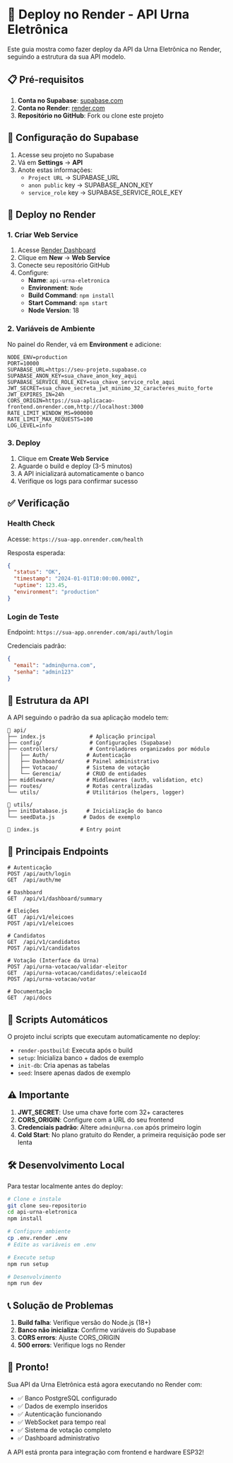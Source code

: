 # 🚀 Deploy no Render - API Urna Eletrônica

Este guia mostra como fazer deploy da API da Urna Eletrônica no Render, seguindo a estrutura da sua API modelo.

## 📋 Pré-requisitos

1. **Conta no Supabase**: [supabase.com](https://supabase.com)
2. **Conta no Render**: [render.com](https://render.com)
3. **Repositório no GitHub**: Fork ou clone este projeto

## 🔧 Configuração do Supabase

1. Acesse seu projeto no Supabase
2. Vá em **Settings** → **API**
3. Anote estas informações:
   - `Project URL` → SUPABASE_URL
   - `anon public` key → SUPABASE_ANON_KEY  
   - `service_role` key → SUPABASE_SERVICE_ROLE_KEY

## 🚀 Deploy no Render

### 1. Criar Web Service

1. Acesse [Render Dashboard](https://dashboard.render.com)
2. Clique em **New** → **Web Service**
3. Conecte seu repositório GitHub
4. Configure:
   - **Name**: `api-urna-eletronica`
   - **Environment**: `Node`
   - **Build Command**: `npm install`
   - **Start Command**: `npm start`
   - **Node Version**: 18

### 2. Variáveis de Ambiente

No painel do Render, vá em **Environment** e adicione:

```env
NODE_ENV=production
PORT=10000
SUPABASE_URL=https://seu-projeto.supabase.co
SUPABASE_ANON_KEY=sua_chave_anon_key_aqui
SUPABASE_SERVICE_ROLE_KEY=sua_chave_service_role_aqui
JWT_SECRET=sua_chave_secreta_jwt_minimo_32_caracteres_muito_forte
JWT_EXPIRES_IN=24h
CORS_ORIGIN=https://sua-aplicacao-frontend.onrender.com,http://localhost:3000
RATE_LIMIT_WINDOW_MS=900000
RATE_LIMIT_MAX_REQUESTS=100
LOG_LEVEL=info
```

### 3. Deploy

1. Clique em **Create Web Service**
2. Aguarde o build e deploy (3-5 minutos)
3. A API inicializará automaticamente o banco
4. Verifique os logs para confirmar sucesso

## ✅ Verificação

### Health Check
Acesse: `https://sua-app.onrender.com/health`

Resposta esperada:
```json
{
  "status": "OK",
  "timestamp": "2024-01-01T10:00:00.000Z", 
  "uptime": 123.45,
  "environment": "production"
}
```

### Login de Teste
Endpoint: `https://sua-app.onrender.com/api/auth/login`

Credenciais padrão:
```json
{
  "email": "admin@urna.com",
  "senha": "admin123"
}
```

## 📱 Estrutura da API

A API seguindo o padrão da sua aplicação modelo tem:

```
📁 api/
├── index.js              # Aplicação principal
├── config/               # Configurações (Supabase)
├── controllers/          # Controladores organizados por módulo
│   ├── Auth/            # Autenticação
│   ├── Dashboard/       # Painel administrativo  
│   ├── Votacao/         # Sistema de votação
│   └── Gerencia/        # CRUD de entidades
├── middleware/          # Middlewares (auth, validation, etc)
├── routes/              # Rotas centralizadas
└── utils/               # Utilitários (helpers, logger)

📁 utils/
├── initDatabase.js      # Inicialização do banco
└── seedData.js         # Dados de exemplo

📄 index.js             # Entry point
```

## 🎯 Principais Endpoints

```
# Autenticação
POST /api/auth/login
GET  /api/auth/me

# Dashboard
GET  /api/v1/dashboard/summary

# Eleições  
GET  /api/v1/eleicoes
POST /api/v1/eleicoes

# Candidatos
GET  /api/v1/candidatos
POST /api/v1/candidatos

# Votação (Interface da Urna)
POST /api/urna-votacao/validar-eleitor
GET  /api/urna-votacao/candidatos/:eleicaoId
POST /api/urna-votacao/votar

# Documentação
GET  /api/docs
```

## 🔧 Scripts Automáticos

O projeto inclui scripts que executam automaticamente no deploy:

- `render-postbuild`: Executa após o build
- `setup`: Inicializa banco + dados de exemplo
- `init-db`: Cria apenas as tabelas
- `seed`: Insere apenas dados de exemplo

## ⚠️ Importante

1. **JWT_SECRET**: Use uma chave forte com 32+ caracteres
2. **CORS_ORIGIN**: Configure com a URL do seu frontend
3. **Credenciais padrão**: Altere `admin@urna.com` após primeiro login
4. **Cold Start**: No plano gratuito do Render, a primeira requisição pode ser lenta

## 🛠️ Desenvolvimento Local

Para testar localmente antes do deploy:

```bash
# Clone e instale
git clone seu-repositorio
cd api-urna-eletronica
npm install

# Configure ambiente
cp .env.render .env
# Edite as variáveis em .env

# Execute setup
npm run setup

# Desenvolvimento
npm run dev
```

## 📞 Solução de Problemas

1. **Build falha**: Verifique versão do Node.js (18+)
2. **Banco não inicializa**: Confirme variáveis do Supabase
3. **CORS errors**: Ajuste CORS_ORIGIN
4. **500 errors**: Verifique logs no Render

## 🎉 Pronto!

Sua API da Urna Eletrônica está agora executando no Render com:

- ✅ Banco PostgreSQL configurado
- ✅ Dados de exemplo inseridos  
- ✅ Autenticação funcionando
- ✅ WebSocket para tempo real
- ✅ Sistema de votação completo
- ✅ Dashboard administrativo

A API está pronta para integração com frontend e hardware ESP32!